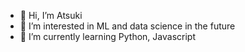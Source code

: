 - 👋 Hi, I’m Atsuki
- 👀 I’m interested in ML and data science in the future
- 🌱 I’m currently learning Python, Javascript 



<!---
tIcers/tIcers is a ✨ special ✨ repository because its `README.md` (this file) appears on your GitHub profile.
You can click the Preview link to take a look at your changes.
--->
